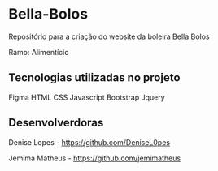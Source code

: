 # Bella-Bolos
Repositório para a criação do website da boleira Bella Bolos

Ramo: Alimentício



## Tecnologias utilizadas no projeto
Figma
HTML
CSS
Javascript
Bootstrap
Jquery

## Desenvolverdoras

 Denise Lopes - https://github.com/DeniseL0pes
 
 Jemima Matheus - https://github.com/jemimatheus
